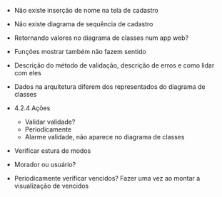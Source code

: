 * Não existe inserção de nome na tela de cadastro
* Não existe diagrama de sequência de cadastro
* Retornando valores no diagrama de classes num app web?
* Funções mostrar também não fazem sentido
* Descrição do método de validação, descrição de erros e como lidar com eles
* Dados na arquitetura diferem dos representados do diagrama de classes
* 4.2.4 Ações
    * Validar validade?
    * Periodicamente
    * Alarme validade, não aparece no diagrama de classes

* Verificar estura de modos
* Morador ou usuário?
* Periodicamente verificar vencidos? Fazer uma vez ao montar a visualização de vencidos